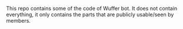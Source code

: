 This repo contains some of the code of Wuffer bot.
It does not contain everything, it only contains the parts that are publicly usable/seen by members.
